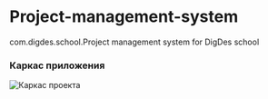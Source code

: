 # Project-management-system 
com.digdes.school.Project management system for DigDes school

### **Каркас приложения**

![Каркас проекта](https://github.com/PowerSV/DD-Project-management-system/assets/70894873/175ea41e-c7eb-4248-a72b-4b7ad38c0ef7)


